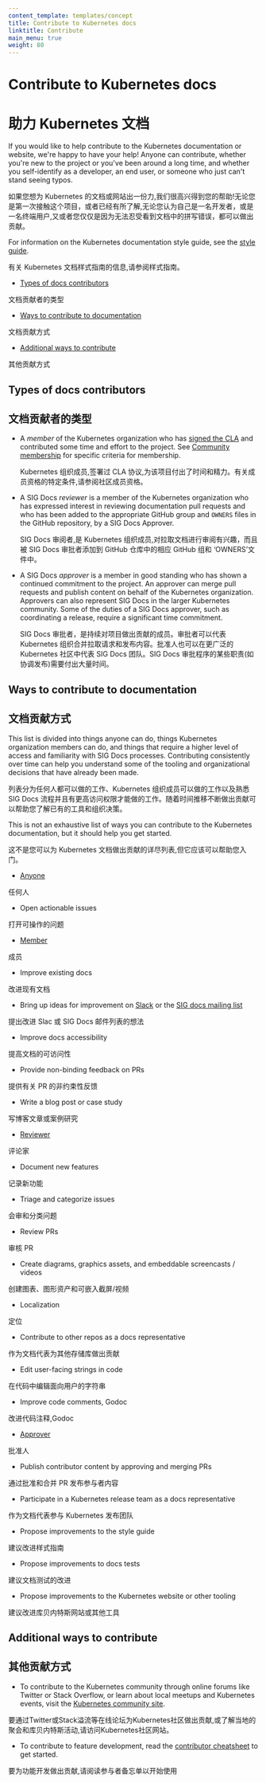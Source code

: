 ```yaml
---
content_template: templates/concept
title: Contribute to Kubernetes docs
linktitle: Contribute
main_menu: true
weight: 80
---
```


# Contribute to Kubernetes docs

# 助力 Kubernetes 文档

If you would like to help contribute to the Kubernetes documentation or website,
we're happy to have your help! Anyone can contribute, whether you're new to the
project or you've been around a long time, and whether you self-identify as a
developer, an end user, or someone who just can't stand seeing typos.

如果您想为 Kubernetes 的文档或网站出一份力,我们很高兴得到您的帮助!无论您是第一次接触这个项目，或者已经有所了解,无论您认为自己是一名开发者，或是一名终端用户,又或者您仅仅是因为无法忍受看到文档中的拼写错误，都可以做出贡献。

For information on the Kubernetes documentation style guide, see the [style guide](/).

有关 Kubernetes 文档样式指南的信息,请参阅样式指南。

  - [Types of docs contributors](/)

  文档贡献者的类型

  - [Ways to contribute to documentation](/)

  文档贡献方式

  - [Additional ways to contribute](/)

  其他贡献方式

## Types of docs contributors

## 文档贡献者的类型

- A _member_ of the Kubernetes organization who has [signed the CLA](/) and contributed some time and effort to the project. See [Community membership](/) for specific criteria for membership.

  Kubernetes 组织成员,签署过 CLA 协议,为该项目付出了时间和精力。有关成员资格的特定条件,请参阅社区成员资格。

- A SIG Docs _reviewer_ is a member of the Kubernetes organization who has
  expressed interest in reviewing documentation pull requests and who has been
  added to the appropriate GitHub group and `OWNERS` files in the GitHub
  repository, by a SIG Docs Approver.

  SIG Docs 审阅者,是 Kubernetes 组织成员,对拉取文档进行审阅有兴趣，而且被 SIG Docs 审批者添加到 GitHub 仓库中的相应 GitHub 组和 ‘OWNERS’文件中。

- A SIG Docs _approver_ is a member in good standing who has shown a continued
  commitment to the project. An approver can merge pull requests
  and publish content on behalf of the Kubernetes organization.
  Approvers can also represent SIG Docs in the larger Kubernetes community.
  Some of the duties of a SIG Docs approver, such as coordinating a release,
  require a significant time commitment.

  SIG Docs 审批者，是持续对项目做出贡献的成员。审批者可以代表 Kubernetes 组织合并拉取请求和发布内容。批准人也可以在更广泛的 Kubernetes 社区中代表 SIG Docs 团队。SIG Docs 审批程序的某些职责(如协调发布)需要付出大量时间。

## Ways to contribute to documentation

## 文档贡献方式

This list is divided into things anyone can do, things Kubernetes organization
members can do, and things that require a higher level of access and familiarity with SIG Docs processes. Contributing consistently over time can help you understand some of the tooling and organizational decisions that have already been made.

  列表分为任何人都可以做的工作、Kubernetes 组织成员可以做的工作以及熟悉 SIG Docs 流程并且有更高访问权限才能做的工作。随着时间推移不断做出贡献可以帮助您了解已有的工具和组织决策。

This is not an exhaustive list of ways you can contribute to the Kubernetes
documentation, but it should help you get started.

  这不是您可以为 Kubernetes 文档做出贡献的详尽列表,但它应该可以帮助您入门。
- [Anyone](/)

任何人

  - Open actionable issues

  打开可操作的问题

- [Member](/)

成员

  - Improve existing docs

  改进现有文档

  - Bring up ideas for improvement on [Slack](/) or the [SIG docs mailing list](/)

  提出改进 Slac 或 SIG Docs 邮件列表的想法

  - Improve docs accessibility

  提高文档的可访问性

  - Provide non-binding feedback on PRs

  提供有关 PR 的非约束性反馈

  - Write a blog post or case study

  写博客文章或案例研究

- [Reviewer](/)

评论家

  - Document new features

  记录新功能

  - Triage and categorize issues

  会审和分类问题

  - Review PRs

  审核 PR

  - Create diagrams, graphics assets, and embeddable screencasts / videos

  创建图表、图形资产和可嵌入截屏/视频

  - Localization

  定位

  - Contribute to other repos as a docs representative

  作为文档代表为其他存储库做出贡献

  - Edit user-facing strings in code

  在代码中编辑面向用户的字符串

  - Improve code comments, Godoc

  改进代码注释,Godoc

- [Approver](/)

批准人

  - Publish contributor content by approving and merging PRs

  通过批准和合并 PR 发布参与者内容

  - Participate in a Kubernetes release team as a docs representative

  作为文档代表参与 Kubernetes 发布团队

  - Propose improvements to the style guide

  建议改进样式指南

  - Propose improvements to docs tests

  建议文档测试的改进

  - Propose improvements to the Kubernetes website or other tooling

  建议改进库贝内特斯网站或其他工具

## Additional ways to contribute
## 其他贡献方式

- To contribute to the Kubernetes community through online forums like Twitter or Stack Overflow, or learn about local meetups and Kubernetes events, visit the [Kubernetes community site](/).

要通过Twitter或Stack溢流等在线论坛为Kubernetes社区做出贡献,或了解当地的聚会和库贝内特斯活动,请访问Kubernetes社区网站。

- To contribute to feature development, read the [contributor cheatsheet](/) to get started.

要为功能开发做出贡献,请阅读参与者备忘单以开始使用
